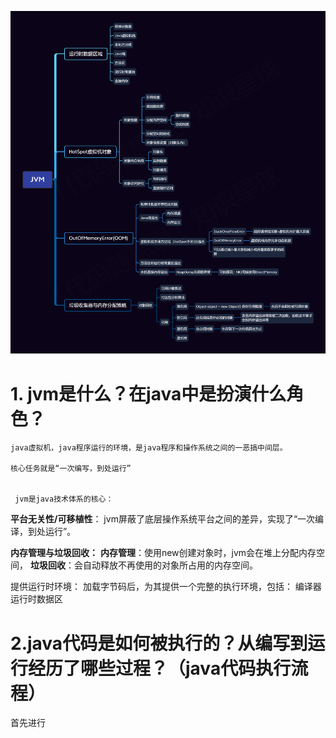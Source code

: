 ![img_10.png](img_10.png)


# 1. jvm是什么？在java中是扮演什么角色？
    java虚拟机，java程序运行的环境，是java程序和操作系统之间的一恶搞中间层。
    
    核心任务就是“一次编写，到处运行”

    
     jvm是java技术体系的核心：

**平台无关性/可移植性**：
jvm屏蔽了底层操作系统平台之间的差异，实现了“一次编译，到处运行”。

**内存管理与垃圾回收：**
**内存管理**：使用new创建对象时，jvm会在堆上分配内存空间，
**垃圾回收**：会自动释放不再使用的对象所占用的内存空间。

提供运行时环境：
加载字节码后，为其提供一个完整的执行环境，包括：
编译器
运行时数据区



# 2.java代码是如何被执行的？从编写到运行经历了哪些过程？（java代码执行流程）

首先进行










































































































